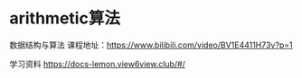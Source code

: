 # arithmetic算法
数据结构与算法
课程地址：https://www.bilibili.com/video/BV1E4411H73v?p=1

学习资料
https://docs-lemon.view6view.club/#/